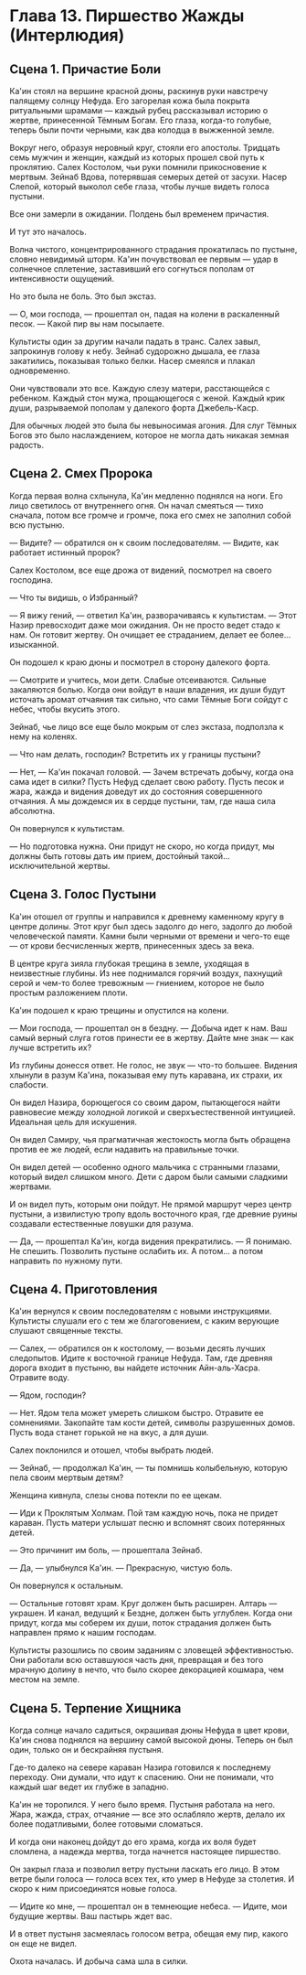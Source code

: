# Глава 13. Пиршество Жажды (Интерлюдия)

## Сцена 1. Причастие Боли

Ка'ин стоял на вершине красной дюны, раскинув руки навстречу палящему солнцу Нефуда. Его загорелая кожа была покрыта ритуальными шрамами — каждый рубец рассказывал историю о жертве, принесенной Тёмным Богам. Его глаза, когда-то голубые, теперь были почти черными, как два колодца в выжженной земле.

Вокруг него, образуя неровный круг, стояли его апостолы. Тридцать семь мужчин и женщин, каждый из которых прошел свой путь к проклятию. Салех Костолом, чьи руки помнили прикосновение к мертвым. Зейнаб Вдова, потерявшая семерых детей от засухи. Насер Слепой, который выколол себе глаза, чтобы лучше видеть голоса пустыни.

Все они замерли в ожидании. Полдень был временем причастия.

И тут это началось.

Волна чистого, концентрированного страдания прокатилась по пустыне, словно невидимый шторм. Ка'ин почувствовал ее первым — удар в солнечное сплетение, заставивший его согнуться пополам от интенсивности ощущений.

Но это была не боль. Это был экстаз.

— О, мои господа, — прошептал он, падая на колени в раскаленный песок. — Какой пир вы нам посылаете.

Культисты один за другим начали падать в транс. Салех завыл, запрокинув голову к небу. Зейнаб судорожно дышала, ее глаза закатились, показывая только белки. Насер смеялся и плакал одновременно.

Они чувствовали это все. Каждую слезу матери, расстающейся с ребенком. Каждый стон мужа, прощающегося с женой. Каждый крик души, разрываемой пополам у далекого форта Джебель-Каср.

Для обычных людей это была бы невыносимая агония. Для слуг Тёмных Богов это было наслаждением, которое не могла дать никакая земная радость.

## Сцена 2. Смех Пророка

Когда первая волна схлынула, Ка'ин медленно поднялся на ноги. Его лицо светилось от внутреннего огня. Он начал смеяться — тихо сначала, потом все громче и громче, пока его смех не заполнил собой всю пустыню.

— Видите? — обратился он к своим последователям. — Видите, как работает истинный пророк?

Салех Костолом, все еще дрожа от видений, посмотрел на своего господина.

— Что ты видишь, о Избранный?

— Я вижу гений, — ответил Ка'ин, разворачиваясь к культистам. — Этот Назир превосходит даже мои ожидания. Он не просто ведет стадо к нам. Он готовит жертву. Он очищает ее страданием, делает ее более... изысканной.

Он подошел к краю дюны и посмотрел в сторону далекого форта.

— Смотрите и учитесь, мои дети. Слабые отсеиваются. Сильные закаляются болью. Когда они войдут в наши владения, их души будут источать аромат отчаяния так сильно, что сами Тёмные Боги сойдут с небес, чтобы вкусить этого.

Зейнаб, чье лицо все еще было мокрым от слез экстаза, подползла к нему на коленях.

— Что нам делать, господин? Встретить их у границы пустыни?

— Нет, — Ка'ин покачал головой. — Зачем встречать добычу, когда она сама идет в силки? Пусть Нефуд сделает свою работу. Пусть песок и жара, жажда и видения доведут их до состояния совершенного отчаяния. А мы дождемся их в сердце пустыни, там, где наша сила абсолютна.

Он повернулся к культистам.

— Но подготовка нужна. Они придут не скоро, но когда придут, мы должны быть готовы дать им прием, достойный такой... исключительной жертвы.

## Сцена 3. Голос Пустыни

Ка'ин отошел от группы и направился к древнему каменному кругу в центре долины. Этот круг был здесь задолго до него, задолго до любой человеческой памяти. Камни были черными от времени и чего-то еще — от крови бесчисленных жертв, принесенных здесь за века.

В центре круга зияла глубокая трещина в земле, уходящая в неизвестные глубины. Из нее поднимался горячий воздух, пахнущий серой и чем-то более тревожным — гниением, которое не было простым разложением плоти.

Ка'ин подошел к краю трещины и опустился на колени.

— Мои господа, — прошептал он в бездну. — Добыча идет к нам. Ваш самый верный слуга готов принести ее в жертву. Дайте мне знак — как лучше встретить их?

Из глубины донесся ответ. Не голос, не звук — что-то большее. Видения хлынули в разум Ка'ина, показывая ему путь каравана, их страхи, их слабости.

Он видел Назира, борющегося со своим даром, пытающегося найти равновесие между холодной логикой и сверхъестественной интуицией. Идеальная цель для искушения.

Он видел Самиру, чья прагматичная жестокость могла быть обращена против ее же людей, если надавить на правильные точки.

Он видел детей — особенно одного мальчика с странными глазами, который видел слишком много. Дети с даром были самыми сладкими жертвами.

И он видел путь, которым они пойдут. Не прямой маршрут через центр пустыни, а извилистую тропу вдоль восточного края, где древние руины создавали естественные ловушки для разума.

— Да, — прошептал Ка'ин, когда видения прекратились. — Я понимаю. Не спешить. Позволить пустыне ослабить их. А потом... а потом направить по нужному пути.

## Сцена 4. Приготовления

Ка'ин вернулся к своим последователям с новыми инструкциями. Культисты слушали его с тем же благоговением, с каким верующие слушают священные тексты.

— Салех, — обратился он к костолому, — возьми десять лучших следопытов. Идите к восточной границе Нефуда. Там, где древняя дорога входит в пустыню, вы найдете источник Айн-аль-Хасра. Отравите воду.

— Ядом, господин?

— Нет. Ядом тела может умереть слишком быстро. Отравите ее сомнениями. Закопайте там кости детей, символы разрушенных домов. Пусть вода станет горькой не на вкус, а для души.

Салех поклонился и отошел, чтобы выбрать людей.

— Зейнаб, — продолжал Ка'ин, — ты помнишь колыбельную, которую пела своим мертвым детям?

Женщина кивнула, слезы снова потекли по ее щекам.

— Иди к Проклятым Холмам. Пой там каждую ночь, пока не придет караван. Пусть матери услышат песню и вспомнят своих потерянных детей.

— Это причинит им боль, — прошептала Зейнаб.

— Да, — улыбнулся Ка'ин. — Прекрасную, чистую боль.

Он повернулся к остальным.

— Остальные готовят храм. Круг должен быть расширен. Алтарь — украшен. И канал, ведущий к Бездне, должен быть углублен. Когда они придут, когда мы соберем их души, поток страдания должен быть направлен прямо к нашим господам.

Культисты разошлись по своим заданиям с зловещей эффективностью. Они работали всю оставшуюся часть дня, превращая и без того мрачную долину в нечто, что было скорее декорацией кошмара, чем местом на земле.

## Сцена 5. Терпение Хищника

Когда солнце начало садиться, окрашивая дюны Нефуда в цвет крови, Ка'ин снова поднялся на вершину самой высокой дюны. Теперь он был один, только он и бескрайняя пустыня.

Где-то далеко на севере караван Назира готовился к последнему переходу. Они думали, что идут к спасению. Они не понимали, что каждый шаг ведет их глубже в западню.

Ка'ин не торопился. У него было время. Пустыня работала на него. Жара, жажда, страх, отчаяние — все это ослабляло жертв, делало их более податливыми, более готовыми сломаться.

И когда они наконец дойдут до его храма, когда их воля будет сломлена, а надежда мертва, тогда начнется настоящее пиршество.

Он закрыл глаза и позволил ветру пустыни ласкать его лицо. В этом ветре были голоса — голоса всех тех, кто умер в Нефуде за столетия. И скоро к ним присоединятся новые голоса.

— Идите ко мне, — прошептал он в темнеющие небеса. — Идите, мои будущие жертвы. Ваш пастырь ждет вас.

И в ответ пустыня засмеялась голосом ветра, обещая ему пир, какого он еще не видел.

Охота началась. И добыча сама шла в силки.